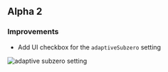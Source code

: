 ## Alpha 2

### Improvements

* Add UI checkbox for the `adaptiveSubzero` setting

![adaptive subzero setting](https://files.lunar.fyi/adaptive-subzero-setting.png)